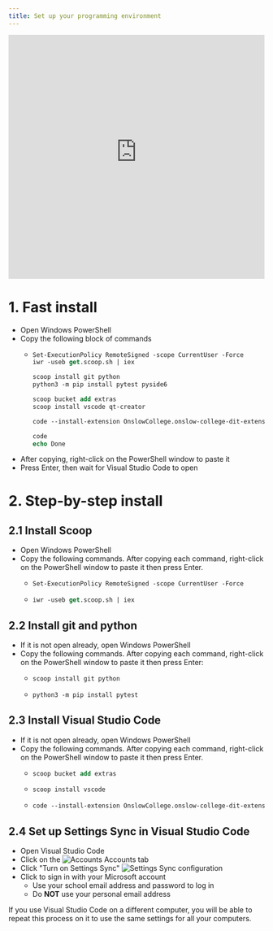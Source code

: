 ```yaml
---
title: Set up your programming environment
---
```


<iframe width="100%" height="480" src="https://www.youtube-nocookie.com/embed/a1kuQYEP_fE?controls=0" title="YouTube video player" frameborder="0" allow="accelerometer; autoplay; clipboard-write; encrypted-media; gyroscope; picture-in-picture" allowfullscreen></iframe>

# 1. Fast install

- Open Windows PowerShell
- Copy the following block of commands
  - ```ps
    Set-ExecutionPolicy RemoteSigned -scope CurrentUser -Force
    iwr -useb get.scoop.sh | iex

    scoop install git python
    python3 -m pip install pytest pyside6

    scoop bucket add extras
    scoop install vscode qt-creator

    code --install-extension OnslowCollege.onslow-college-dit-extensions
    
    code
    echo Done
    ```
- After copying, right-click on the PowerShell window to paste it
- Press Enter, then wait for Visual Studio Code to open

# 2. Step-by-step install

## 2.1 Install Scoop

- Open Windows PowerShell
- Copy the following commands. After copying each command, right-click on the PowerShell window to paste it then press Enter. 
  - ```ps
    Set-ExecutionPolicy RemoteSigned -scope CurrentUser -Force
    ```
  - ```ps
    iwr -useb get.scoop.sh | iex
    ```

## 2.2 Install git and python

- If it is not open already, open Windows PowerShell
- Copy the following commands. After copying each command, right-click on the PowerShell window to paste it then press Enter:
  - ```ps
    scoop install git python
    ```
  - ```ps
    python3 -m pip install pytest
    ```

## 2.3 Install Visual Studio Code

- If it is not open already, open Windows PowerShell
- Copy the following commands. After copying each command, right-click on the PowerShell window to paste it then press Enter. 
  - ```ps
    scoop bucket add extras
    ```
  - ```ps
    scoop install vscode
    ```
  - ```ps
    code --install-extension OnslowCollege.onslow-college-dit-extensions
    ```

## 2.4 Set up Settings Sync in Visual Studio Code

- Open Visual Studio Code
- Click on the ![Accounts](/img/account.svg) Accounts tab
- Click "Turn on Settings Sync"
![Settings Sync configuration](img/vscode04.png)
- Click to sign in with your Microsoft account
  - Use your school email address and password to log in
  - Do **NOT** use your personal email address

If you use Visual Studio Code on a different computer, you will be able to repeat this process on it to use the same settings for all your computers.
